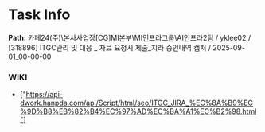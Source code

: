 # Task Info

**Path:** 카페24(주)\본사사업장\[CG]MI본부\MI인프라그룹\AI인프라2팀 / yklee02 / [318896] ITGC관리 및 대응 _ 자료 요청시 제출_지라 승인내역 캡처 / 2025-09-01_00-00-00

### WIKI
- ["https://api-dwork.hanpda.com/api/Script/html/seo/ITGC_JIRA_%EC%8A%B9%EC%9D%B8%EB%82%B4%EC%97%AD%EC%BA%A1%EC%B2%98.html"]

